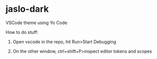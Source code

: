 # jaslo-dark

VSCode theme using Yo Code

How to do stuff:

1. Open vscode in the repo, hit Run>Start Debugging

2. On the other window, ctrl+shift+P>inspect editor tokens and scopes
